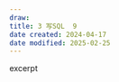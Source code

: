 ```yaml
---
draw:
title: 3 写SQL  9
date created: 2024-04-17
date modified: 2025-02-25
---
```


excerpt

<!-- more -->
